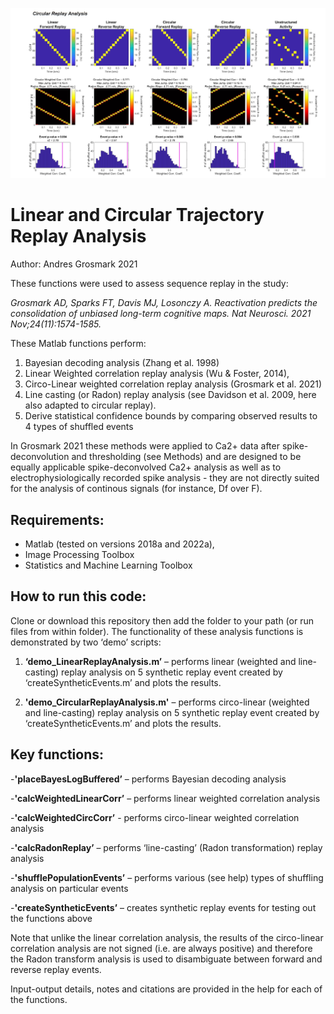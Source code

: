 ![Circular replay analysis](https://github.com/losonczylab/Grosmark_NatNeuro_2021/blob/main/demo_CircularReplayAnalysis_Figure.jpg)

# Linear and Circular Trajectory Replay Analysis

Author: Andres Grosmark 2021

These functions were used to assess sequence replay in the study:

*Grosmark AD, Sparks FT, Davis MJ, Losonczy A. Reactivation predicts the consolidation of unbiased long-term cognitive maps. Nat Neurosci. 2021 Nov;24(11):1574-1585.*

These Matlab functions perform:
1) Bayesian decoding analysis (Zhang et al. 1998) 
2) Linear Weighted correlation replay analysis (Wu & Foster, 2014), 
3) Circo-Linear weighted correlation replay analysis (Grosmark et al. 2021)
4) Line casting (or Radon) replay analysis (see Davidson et al. 2009, here also adapted to circular replay).
5) Derive statistical confidence bounds by comparing observed results to 4 types of shuffled events

In Grosmark 2021 these methods were applied to Ca2+ data after spike-deconvolution and thresholding (see Methods) and are designed to be equally applicable spike-deconvolved Ca2+ analysis as well as to electrophysiologically recorded spike analysis - they are not directly suited for the analysis of continous signals (for instance, Df over F).

## Requirements:

- Matlab (tested on versions 2018a and 2022a), 
- Image Processing Toolbox
- Statistics and Machine Learning Toolbox

## How to run this code:

Clone or download this repository then add the folder to your path (or run files from within folder). The functionality of these analysis functions is demonstrated by two ‘demo’ scripts:

1.  **‘demo_LinearReplayAnalysis.m’** – performs linear (weighted and line-casting) replay analysis on 5 synthetic replay event created by ‘createSyntheticEvents.m’ and plots the results.

2.  **'demo_CircularReplayAnalysis.m'** – performs circo-linear (weighted and line-casting) replay analysis on 5 synthetic replay event created by ‘createSyntheticEvents.m’ and plots the results.

## Key functions:

-**'placeBayesLogBuffered’** – performs Bayesian decoding analysis

-**'calcWeightedLinearCorr’** – performs linear weighted correlation analysis

-**'calcWeightedCircCorr’** - performs circo-linear weighted correlation analysis

-**'calcRadonReplay’** – performs ‘line-casting’ (Radon transformation) replay analysis

-**'shufflePopulationEvents’** – performs various (see help) types of shuffling analysis on particular events

-**'createSyntheticEvents’** – creates synthetic replay events for testing out the functions above

Note that unlike the linear correlation analysis, the results of the circo-linear correlation analysis are not signed (i.e. are always positive) and therefore the Radon transform analysis is used to disambiguate between forward and reverse replay events.

Input-output details, notes and citations are provided in the help for each of the functions.
